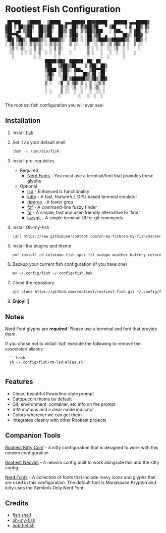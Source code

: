 # Rootiest Fish Configuration

```none
 ██▀███   ▒█████   ▒█████  ▄▄▄█████▓ ██▓▓█████   ██████ ▄▄▄█████▓
▓██ ▒ ██▒▒██▒  ██▒▒██▒  ██▒▓  ██▒ ▓▒▓██▒▓█   ▀ ▒██    ▒ ▓  ██▒ ▓▒
▓██ ░▄█ ▒▒██░  ██▒▒██░  ██▒▒ ▓██░ ▒░▒██▒▒███   ░ ▓██▄   ▒ ▓██░ ▒░
▒██▀▀█▄  ▒██   ██░▒██   ██░░ ▓██▓ ░ ░██░▒▓█  ▄   ▒   ██▒░ ▓██▓ ░ 
░██▓ ▒██▒░ ████▓▒░░ ████▓▒░  ▒██▒ ░ ░██░░▒████▒▒██████▒▒  ▒██▒ ░ 
░ ▒▓ ░▒▓░░ ▒░▒░▒░ ░ ▒░▒░▒░   ▒ ░░   ░▓  ░░ ▒░ ░▒ ▒▓▒ ▒ ░  ▒ ░░   
  ░▒ ░ ▒░  ░ ▒ ▒░   ░ ▒ ▒░     ░     ▒ ░ ░ ░  ░░ ░▒  ░ ░    ░    
  ░░   ░ ░ ░ ░ ▒  ░ ░ ░ ▒    ░       ▒ ░   ░   ░  ░  ░    ░      
   ░         ░ ░      ░ ░            ░     ░  ░      ░           
                  █████▒██▓  ██████  ██░ ██ 
                  ▓██   ▒▓██▒▒██    ▒ ▓██░ ██▒
                  ▒████ ░▒██▒░ ▓██▄   ▒██▀▀██░
                  ░▓█▒  ░░██░  ▒   ██▒░▓█ ░██ 
                  ░▒█░   ░██░▒██████▒▒░▓█▒░██▓
                  ▒ ░   ░▓  ▒ ▒▓▒ ▒ ░ ▒ ░░▒░▒
                  ░      ▒ ░░ ░▒  ░ ░ ▒ ░▒░ ░
                  ░ ░    ▒ ░░  ░  ░   ░  ░░ ░
                        ░        ░   ░  ░  ░
```

The rootiest fish configuration you will ever see!

## Installation

1. Install [fish](https://fishshell.com/)
2. Set it as your default shell

   ```bash
   chsh -s /usr/bin/fish
   ```

3. Install pre-requisites

   - Required
      - [Nerd Fonts](https://github.com/ryanoasis/nerd-fonts/) - 
      You must use a terminal/font that provides these glyphs
   - Optional
     - [lsd](https://github.com/lsd-rs/lsd) -
        Enhanced ls functionality
     - [kitty](https://sw.kovidgoyal.net/kitty/) -
        A fast, featureful, GPU based terminal emulator
     - [ripgrep](https://github.com/BurntSushi/ripgrep) -
        A faster grep
     - [fzf](https://github.com/junegunn/fzf) -
        A command-line fuzzy finder
     - [fd](https://github.com/sharkdp/fd) -
        A simple, fast and user-friendly alternative to 'find'
     - [lazygit](https://github.com/jesseduffield/lazygit) -
        A simple terminal UI for git commands

4. Install Oh-my-fish

   ```bash
   curl https://raw.githubusercontent.com/oh-my-fish/oh-my-fish/master/bin/install | fish
   ```

5. Install the plugins and theme

   ```bash
   omf install cd colorman fish-spec fzf sudope weather battery colored-man-pages fuck grc spark tab zsh-aliases-lsd bobthefish
   ```

6. Backup your current fish configuration (if you have one)

   ```bash
   mv ~/.config/fish ~/.config/fish.bak
   ```

7. Clone the repository

   ```bash
   git clone https://github.com/rootiest/rootiest-fish.git ~/.config/fish
   ```

8. **Enjoy!** 🎉

## Notes

Nerd Font glyphs are ***required***.
Please use a terminal and font that provide them.

If you chose not to install `lsd'
execute the following to remove the associated aliases:

      ```bash
      sh ~/.config/fish/rm-lsd-alias.sh
      ```

## Features

- Clean, beautiful Powerline-style prompt
- Catppuccin theme by default
- Git, environment, container, etc info on the prompt
- VIM motions and a clear mode indicator
- Colors wherever we can get them
- Integrates cleanly with other Rootiest projects

## Companion Tools

[Rootiest Kitty Conf](https://github.com/rootiest/rootiest-kitty) - A kitty configuration that is designed to work with this neovim configuration

[Rootiest Neovim](https://github.com/rootiest/rootiest-nvim) - A neovim config built to work alongside this and the kitty config.

[Nerd Fonts](https://github.com/ryanoasis/nerd-fonts/) - A collection of fonts that include many icons and glyphs that are used in this configuration. The default font is Monaspace Krypton and kitty uses the Symbols Only Nerd Font.

## Credits

- [fish shell](https://fishshell.com/)
- [oh-my-fish](https://github.com/oh-my-fish/oh-my-fish)
- [bobthefish](https://github.com/oh-my-fish/theme-bobthefish)
